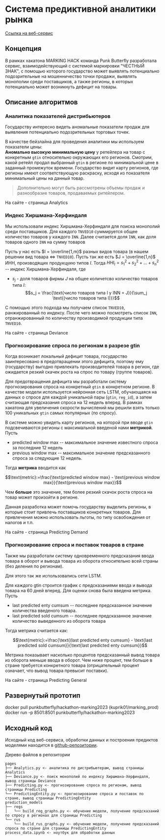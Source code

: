 # Система предиктивной аналитики рынка

[Ссылка на веб-сервис](http://158.160.21.26:8502/)
## Концепция 
В рамках хакатона MARKING HACK команда Punk Butterfly разработала сервис, взаимодействующий с системой маркировки "ЧЕСТНЫЙ ЗНАК", с помощью которого государство может выявлять потенциально подозрительные на мошенничество точки продажи, выявлять монополии среди поставщиков, а также регионы, в которых потенциально может возникнуть дефицит на товары.

## Описание алгоритмов 

### Аналитика показателей дистрибьютеров

Государству интересно видеть аномальные показатели продаж для выявления потенциально подозрительных торговых точек.

В качестве бейзлайна для проведения аналитики мы используем показатели цены:  
**Аномально высокую минимальную цену** у ретейлера на товар с конкретным `gtin` относительно окружающих его регионов. Смотрим, какой ретейл продал выбранный `gtin` в регионе по минимальной цене в заданный промежуток времени. Государство видит карту регионов, где регионы имеют соответствующую раскраску, исходя из показателя минимальный цены на данный товар.  
> Дополнительно могут быть рассмотрены объемы продаж и разнообразие товаров, продаваемых ритейлером.  

На сайте - страница Analytics

### Индекс Хиршмана-Херфиндаля
Мы использовали индекс Хиршмана-Херфиндаля для поиска монополий среди поставщиков. Для каждого `TNVED10` суммируется общее количество товаров у каждого `INN`. Далее считается доля `INN`, как доля товаров одного `INN` на сумму товаров 

Пусть у нас есть $I = \overline{1,m}$ разных видов товара (в нашем решении вид товара $\Leftrightarrow$ `TNVED10`). Пусть так же есть $J = \overline{1,n}$ ИНН, производящих продукцуию типов $I$. Тогда 
$HHI_I = s_1^2 + s_2^2 + \ldots + s_n^2$ -- индекс Хиршмана-Херфиндаля, где 
* $s_j$ - доля товаров фирмы $J$ на общее количетсво количество товаров типа $I$: $$s_j = \frac{\text{число товаров типа I у INN = J}}{\sum_j \text{(число товаров типа I)}}$$

С помощью этого подхода мы получаем список `TNVED10`, ранжированный по индексу. После чего можно посмотреть список `INN`, отранжированный по количеству производимой продукции типа `TNVED10`.


На сайте - страница Deviance

### Прогнозирование спроса по регионам в разрезе gtin
Когда возникает локальный дефицит товара, государство заинтересовано в предотвращении этого дефицита, поэтому ему (государству) выгодно привлекать производителей товара в регион, где ожидается резкий скачек роста на спрос по товару (группе товаров). 

Для предотвращения дефицита мы разработали систему прогнозирования спроса на конкретный `gtin` в конкретном регионе. В качестве модели используется нейронная сеть LSTM, обучающаяся на данных о спросе для каждой уникальной пары (`gtin`, `reg_id`), а затем считающая предсказания спроса на 12 недель вперед. В рамках хакатона для увеличения скорости вычислений мы решили взять только 100 уникальных `gtin` самых популярных (по спросу).

В системе можно увидеть карту регионов, на которой при вводе `gtin` подсвечиваются регионы с максимальной введеной нами **метрикой**. Пусть
* $\text{predicted window max}$ -- максимальное значение известного спроса за последние 12 недель
* $\text{previous window max}$ -- максимальное значение предсказанного спроса за следующие 12 недель.

Тогда **метрика** вводится как 

$$\text{metric}:=\frac{\text{predicted window max} - \text{previous window max}}{\text{previous window max}}$$

Чем **больше** это значение, тем более резкий скачок роста спроса на товар может произойти в регионе. 

Данная разработка может помочь государству выделить регионы, в которые стоит привлечь поставщиков конкретных товаров. Для привлечения можно использовать льготы, по типу освобождения от налогов и т.п.

На сайте - страница Predicting Demand 

### Прогнозирование спроса и поставок товаров в стране
Также мы разработали систему одновременного предсказания ввода товара в оборот и вывода товара из оборота относительно всей страны (без деления по регионам).

Для этого так же использовались сети LSTM.

Для каждого gtin строится график с предсказаниями ввода и вывода товара на 60 дней вперед. Для оценки снова была введена метрика. Пусть 
* $\text{last predicted enty cumsum}$ -- последнее предсказанное значение количества введеного товара.
* $\text{last predicted sold cumsum}$ -- последнее предсказанное значение количество выведенного из оборота товара

Тогда мeтрика считается как:

$$\text{metric}:=\frac{\text{(last predicted enty cumsum} - \text{last predicted sold cumsum}}{\text{last predicted enty cumsum}}$$

Метрика показывает насколько процентов предсказанный вывод товара из оборота меньше ввода в оборот. Чем ниже процент, тем больше в стране требуется конкретного товара (отрицательный процент означает, что вывод товара превысит поставки). 

На сайте - страница Predicting General 

## Развернутый прототип 
docker pull punkbutterfly/hackathon-marking2023 (kuprik01/marking_prod)
docker run -p 8501:8501 punkbutterfly/hackathon-marking2023

## Исходный код
Исходный код веб-сервиса, обработки данных и построения предиктов моделями находится в [github-репозитории](https://github.com/PunkButterfly/Hackathon-MarkingHack).

Дерево файлов в репозитории

```
pages
├── Analytics.py <- аналитика по дистрибьютерам, вывод страницы Analytics
├── Deviance.py <- поиск монополий по индексу Хиршмана-Херфиндаля, вывод страницы Deviance
├── Predicting.py <- прогнозирование спроса по регионам, вывод страницы Predicting
└── PredictingEntity.py <- прогнозирование спроса и поставок по стране, вывод страницы PredictingEntity
prediction_models
├── regs
│   └── build_reg_graphs.py <- обучение модели, получение предсказаний по спросу в регионах для страницы Predicting
└── rus
    └── build_rus_graphs.py <- обучение модели, получение предсказаний спроса по стране для страницы PredictingEntity
process_data.ipynb <- ноутбук для обработки данных
```

